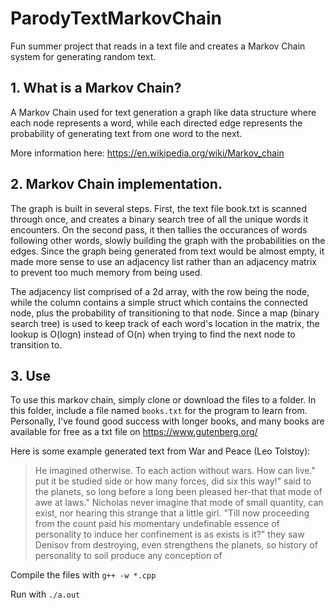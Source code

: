 # ParodyTextMarkovChain
Fun summer project that reads in a text file and creates a Markov Chain system for generating random text.

## 1. What is a Markov Chain?

A Markov Chain used for text generation a graph like data structure where each node represents a word, while each directed edge represents the probability of generating text from one word to the next.

More information here: https://en.wikipedia.org/wiki/Markov_chain

## 2. Markov Chain implementation.
The graph is built in several steps. First, the text file book.txt is scanned through once, and creates a binary search tree of all the unique words it encounters. On the second pass, it then tallies the occurances of words following other words, slowly building the graph with the probabilities on the edges.
Since the graph being generated from text would be almost empty, it made more sense to use an adjacency list rather than an adjacency matrix to prevent too much memory from being used.

The adjacency list comprised of a 2d array, with the row being the node, while the column contains a simple struct which contains the connected node, plus the probability of transitioning to that node.
Since a map (binary search tree) is used to keep track of each word's location in the matrix, the lookup is O(logn) instead of O(n) when trying to find the next node to transition to.

## 3. Use
To use this markov chain, simply clone or download the files to a folder. In this folder, include a file named `books.txt` for the program to learn from. Personally, I've found good success with longer books, and many books are available for free as a txt file on https://www.gutenberg.org/

Here is some example generated text from War and Peace (Leo Tolstoy):

>He imagined otherwise. To each action without wars. How can live." put it be studied side or how many forces, did six this way!" said to the planets, so long before a long been pleased her-that that mode of awe at laws." Nicholas never imagine that mode of small quantity, can exist, nor hearing this strange that a little girl. "Till now proceeding from the count paid his momentary undefinable essence of personality to induce her confinement is as exists is it?" they saw Denisov from destroying, even strengthens the planets, so history of personality to soil produce any conception of


Compile the files with `g++ -w *.cpp`

Run with `./a.out`
